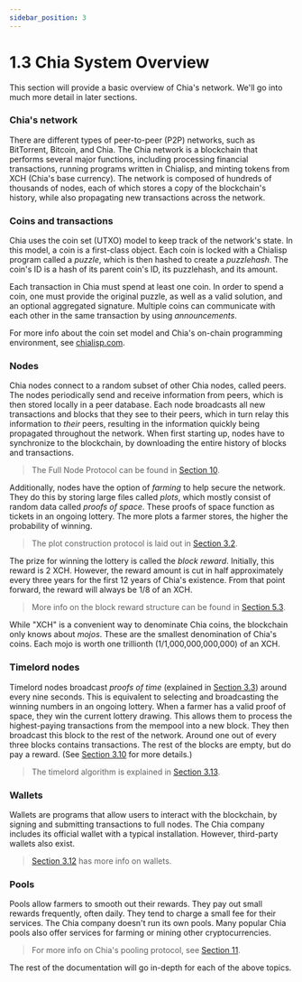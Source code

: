 ```yaml
---
sidebar_position: 3
---
```


# 1.3 Chia System Overview

This section will provide a basic overview of Chia's network. We'll go into much more detail in later sections.

### Chia's network
There are different types of peer-to-peer (P2P) networks, such as BitTorrent, Bitcoin, and Chia. The Chia network is a blockchain that performs several major functions, including processing financial transactions, running programs written in Chialisp, and minting tokens from XCH (Chia's base currency). The network is composed of hundreds of thousands of nodes, each of which stores a copy of the blockchain's history, while also propagating new transactions across the network.

### Coins and transactions
Chia uses the coin set (UTXO) model to keep track of the network's state. In this model, a coin is a first-class object. Each coin is locked with a Chialisp program called a _puzzle_, which is then hashed to create a _puzzlehash_. The coin's ID is a hash of its parent coin's ID, its puzzlehash, and its amount.

Each transaction in Chia must spend at least one coin. In order to spend a coin, one must provide the original puzzle, as well as a valid solution, and an optional aggregated signature. Multiple coins can communicate with each other in the same transaction by using _announcements_.

For more info about the coin set model and Chia's on-chain programming environment, see [chialisp.com](https://chialisp.com).

### Nodes
Chia nodes connect to a random subset of other Chia nodes, called peers. The nodes periodically send and receive information from peers, which is then stored locally in a peer database. Each node broadcasts all new transactions and blocks that they see to their peers, which in turn relay this information to _their_ peers, resulting in the information quickly being propagated throughout the network. When first starting up, nodes have to synchronize to the blockchain, by downloading the entire history of blocks and transactions.
> The Full Node Protocol can be found in [Section 10](/docs/10protocol/protocol "Section 3.10: Full Node Protocol").

Additionally, nodes have the option of _farming_ to help secure the network. They do this by storing large files called _plots_, which mostly consist of random data called _proofs of space_. These proofs of space function as tickets in an ongoing lottery. The more plots a farmer stores, the higher the probability of winning.
> The plot construction protocol is laid out in [Section 3.2](/docs/03consensus/proof-of-space "Section 3.2: Proof of Space.").

The prize for winning the lottery is called the _block reward_. Initially, this reward is 2 XCH. However, the reward amount is cut in half approximately every three years for the first 12 years of Chia's existence. From that point forward, the reward will always be 1/8 of an XCH.
> More info on the block reward structure can be found in [Section 5.3](/docs/05block-validation/block_rewards "Section 5.3: Block Rewards").

While "XCH" is a convenient way to denominate Chia coins, the blockchain only knows about _mojos_. These are the smallest denomination of Chia's coins. Each mojo is worth one trillionth (1/1,000,000,000,000) of an XCH.

### Timelord nodes
Timelord nodes broadcast _proofs of time_ (explained in [Section 3.3](/docs/03consensus/vdfs "Section 3.3: VDFs")) around every nine seconds. This is equivalent to selecting and broadcasting the winning numbers in an ongoing lottery. When a farmer has a valid proof of space, they win the current lottery drawing. This allows them to process the highest-paying transactions from the mempool into a new block. They then broadcast this block to the rest of the network. Around one out of every three blocks contains transactions. The rest of the blocks are empty, but do pay a reward. (See [Section 3.10](/docs/03consensus/foliage "Section 3.10: Foliage") for more details.)
> The timelord algorithm is explained in [Section 3.13](/docs/03consensus/timelords "Section 3.13: Timelord Algorithm").

### Wallets
Wallets are programs that allow users to interact with the blockchain, by signing and submitting transactions to full nodes. The Chia company includes its official wallet with a typical installation. However, third-party wallets also exist.
> [Section 3.12](/docs/03consensus/light_clients "Section 3.12: Light Clients") has more info on wallets.

### Pools
Pools allow farmers to smooth out their rewards. They pay out small rewards frequently, often daily. They tend to charge a small fee for their services. The Chia company doesn't run its own pools. Many popular Chia pools also offer services for farming or mining other cryptocurrencies.
> For more info on Chia's pooling protocol, see [Section 11](/docs/11pooling/pooling "Section 11: Pooling").

The rest of the documentation will go in-depth for each of the above topics.
